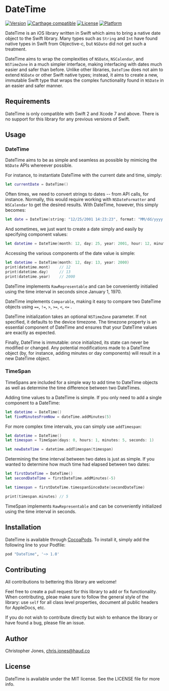 # DateTime

[![Version](https://img.shields.io/cocoapods/v/DateTime.svg?style=flat)](http://cocoapods.org/pods/DateTime)
[![Carthage compatible](https://img.shields.io/badge/Carthage-compatible-4BC51D.svg?style=flat)](https://github.com/Carthage/Carthage)
[![License](https://img.shields.io/cocoapods/l/DateTime.svg?style=flat)](http://cocoapods.org/pods/DateTime)
[![Platform](https://img.shields.io/cocoapods/p/DateTime.svg?style=flat)](http://cocoapods.org/pods/DateTime)

DateTime is an iOS library written in Swift which aims to bring a native date object to the Swift library.
Many types such as `String` and `Int` have found native types in Swift from Objective-c, but `NSDate` did
not get such a treatment.

DateTime aims to wrap the complexities of `NSDate`, `NSCalendar`, and `NSTimeZone` in a much simpler interface,
making interfacing with dates much easier and safer than before. Unlike other libraries, `DateTime` does not aim
to extend `NSDate` or other Swift native types; instead, it aims to create a new, immutable Swift type that
wraps the complex functionality found in `NSDate` in an easier and safer manner.

## Requirements

DateTime is only compatible with Swift 2 and Xcode 7 and above. There is no support for this library for any
previous versions of Swift.

## Usage

### DateTime

DateTime aims to be as simple and seamless as possible by mimicing the `NSDate` APIs whereever possible. 

For instance, to instantiate DateTime with the current date and time, simply:

```swift
let currentDate = DateTime()
```

Often times, we need to convert strings to dates -- from API calls, for instance. Normally, this would require
working with `NSDateFormatter` and `NSCalendar` to get the desired results. With DateTime, however, this simply becomes:

```swift
let date = DateTime(string: "12/25/2001 14:23:23", format: "MM/dd/yyyy HH:mm:ss")
```

And sometimes, we just want to create a date simply and easily by specifying component values:

```swift
let datetime = DateTime(month: 12, day: 25, year: 2001, hour: 12, minute: 23, second: 23)
```

Accessing the various components of the date value is simple:

```swift
let datetime = DateTime(month: 12, day: 13, year: 2000)
print(datetime.mont)    // 12
print(datetime.day)     // 13
print(datetime.year)    // 2000
```

DateTime implements `RawRepresentable` and can be conveniently initialied using the time interval in seconds since 
January 1, 1970.

DateTime implements `Comparable`, making it easy to compare two DateTime objects using `==`, `!=`, `>`, `>=`, `<`, `<=` .

DateTime initialization takes an optional `NSTimeZone` parameter. If not specified, it defaults to the device timezone.
The timezone property is an essential component of DateTime and ensures that your DateTime values are exactly as expected.

Finally, DateTime is immutable: once initialized, its state can never be modified or changed. Any potential modifications 
made to a DateTime object (by, for instance, adding minutes or day components) will result in a new DateTime object.

### TimeSpan

TimeSpans are included for a simple way to add time to DateTime objects as well as determine the time difference
between two DateTimes. 

Adding time values to a DateTime is simple. If you only need to add a single component to a DateTime:

```swift
let datetime = DateTime()
let fiveMinutesFromNow = dateTime.addMinutes(5)
```

For more complex time intervals, you can simply use `addTimespan`:

```swift
let datetime = DateTime()
let timespan = TimeSpan(days: 0, hours: 1, minutes: 5, seconds: 1)

let newDateTime = datetime.addTimespan(timespan)
```

Determining the time interval between two dates is just as simple. If you wanted to determine how much time had elapsed between two dates:

```swift
let firstDateTime = DateTime()
let secondDateTime = firstDateTime.addMinutes(-5)

let timespan = firstDateTime.timespanSinceDate(secondDateTime)

print(timespan.minutes) // 5
```

TimeSpan implements `RawRepresentable` and can be conveniently initialized using the time interval in seconds.

## Installation

DateTime is available through [CocoaPods](http://cocoapods.org). To install
it, simply add the following line to your Podfile:

```ruby
pod "DateTime", '~> 1.0'
```

## Contributing

All contributions to bettering this library are welcome! 

Feel free to create a pull request for this library to add or fix functionality. When contributing, pleae make sure
to follow the general style of the library: use `self` for all class level properties, document all public headers 
for AppleDocs, etc.

If you do not wish to contribute directly but wish to enhance the library or have found a bug, please file an issue.

## Author

Christopher Jones, chris.jones@haud.co

## License

DateTime is available under the MIT license. See the LICENSE file for more info.
